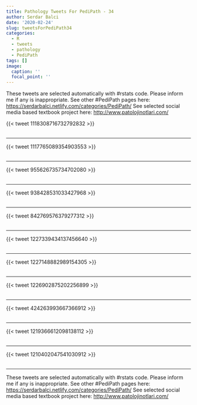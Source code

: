```yaml
---
title: Pathology Tweets For PediPath - 34
author: Serdar Balci
date: '2020-02-24'
slug: tweetsForPediPath34
categories:
  - R
  - tweets
  - pathology
  - PediPath
tags: []
image:
  caption: ''
  focal_point: ''
---
```



These tweets are selected automatically with #rstats code. Please inform me if any is inappropriate.
See other #PediPath pages here: https://serdarbalci.netlify.com/categories/PediPath/ 
See selected social media based textbook project here: http://www.patolojinotlari.com/

{{< tweet 1118308716732792832 >}}
<br>
<br>
<hr>
{{< tweet 1117765089354903553 >}}
<br>
<br>
<hr>
{{< tweet 955626735734702080 >}}
<br>
<br>
<hr>
{{< tweet 938428531033427968 >}}
<br>
<br>
<hr>
{{< tweet 842769576379277312 >}}
<br>
<br>
<hr>
{{< tweet 1227339434137456640 >}}
<br>
<br>
<hr>
{{< tweet 1227148882989154305 >}}
<br>
<br>
<hr>
{{< tweet 1226902875202256899 >}}
<br>
<br>
<hr>
{{< tweet 424263993667366912 >}}
<br>
<br>
<hr>
{{< tweet 1219366612098138112 >}}
<br>
<br>
<hr>
{{< tweet 1210402047541030912 >}}
<br>
<br>
<hr>


These tweets are selected automatically with #rstats code. Please inform me if any is inappropriate.
See other #PediPath pages here: https://serdarbalci.netlify.com/categories/PediPath/ 
See selected social media based textbook project here: http://www.patolojinotlari.com/
